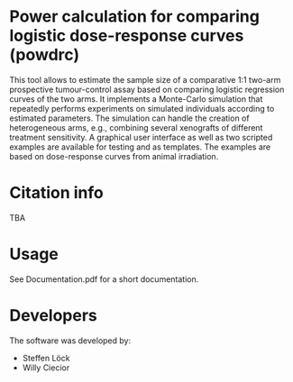 # Power calculation for comparing logistic dose-response curves (powdrc)

This tool allows to estimate the sample size of a comparative 1:1 two-arm prospective tumour-control assay based on comparing logistic regression curves of the two arms. It implements a Monte-Carlo simulation that repeatedly performs experiments on simulated individuals according to estimated parameters. The simulation can handle the creation of heterogeneous arms, e.g., combining several xenografts of different treatment sensitivity. A graphical user interface as well as two scripted examples are available for testing and as templates. The examples are based on dose-response curves from animal irradiation.

# Citation info
TBA

# Usage
See Documentation.pdf for a short documentation.

# Developers
The software was developed by:
* Steffen Löck
* Willy Ciecior
